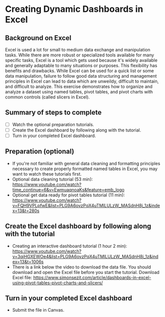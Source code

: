 # Creating Dynamic Dashboards in Excel

## Background on Excel

Excel is used a lot for small to medium data exchange and manipulation tasks. While there are more robust or specialized tools available for many specific tasks, Excel is a tool which gets used because it's widely available and generally adaptable to many situations or purposes. This flexibility has benefits and drawbacks. While Excel can be used for a quick list or some data manipulation, failure to follow good data structuring and management principles in Excel can lead to data which are unweildy, difficult to maintain, and difficult to analyze. This exercise demonstrates how to organize and analyze a dataset using named tables, pivot tables, and pivot charts with common controls (called slicers in Excel).

## Summary of steps to complete

- [ ] Watch the optional preparation tutorials.
- [ ] Create the Excel dashboard by following along with the tutorial. 
- [ ] Turn in your completed Excel dashboard.

## Preparation (optional)

* If you're not familiar with general data cleaning and formatting principles necessary to create properly formatted named tables in Excel, you may want to watch these tutorials first.
* Optional data cleaning tutorial (53 min): https://www.youtube.com/watch?time_continue=6&v=EwmuaqnoaKs&feature=emb_logo
* Optional get data ready for pivot tables tutorial (11 min): https://www.youtube.com/watch?v=FQH9VPLpfwE&list=PLG9A6ovzPqX4uTMILULzW_MASdnH8j_1z&index=13&t=280s


## Create the Excel dashboard by following along with the tutorial

* Creating an interactive dashboard tutorial (1 hour 2 min): https://www.youtube.com/watch?v=3qiHGXEWOe4&list=PLG9A6ovzPqX4uTMILULzW_MASdnH8j_1z&index=13&t=1006s
* There is a link below the video to download the data file. You should download and open the Excel file before you start the tutorial. Download Excel file: https://www.simonsezit.com/article/dashboards-in-excel-using-pivot-tables-pivot-charts-and-slicers/

## Turn in your completed Excel dashboard

* Submit the file in Canvas.
